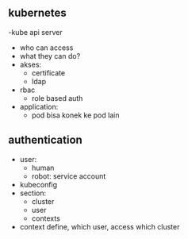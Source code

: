 ## kubernetes
-kube api server
- who can access
- what they can do?
- akses:
    - certificate
    - ldap
- rbac
    - role based auth
- application:
    - pod bisa konek ke pod lain

## authentication
- user:
    - human
    - robot: service account
- kubeconfig
- section:
    - cluster
    - user
    - contexts
- context define, which user, access which cluster




